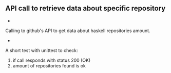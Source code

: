 ## API call to retrieve data about specific repository

*
Calling to github's API to get data about haskell repositories amount.

*
A short test with unittest to check:
  1. if call responds with status 200 (OK)
  2. amount of repositories found is ok

